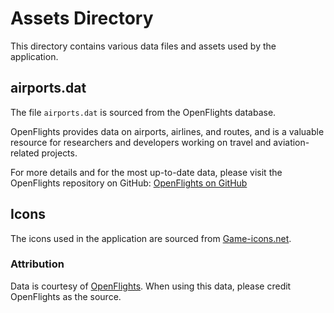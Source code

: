 # Assets Directory

This directory contains various data files and assets used by the application.

## airports.dat

The file `airports.dat` is sourced from the OpenFlights database. 

OpenFlights provides data on airports, airlines, and routes, and is a valuable resource for researchers and developers working on travel and aviation-related projects.

For more details and for the most up-to-date data, please visit the OpenFlights repository on GitHub: [OpenFlights on GitHub](https://github.com/jpatokal/openflights)

## Icons

The icons used in the application are sourced from [Game-icons.net](https://game-icons.net/).

### Attribution

Data is courtesy of [OpenFlights](https://github.com/jpatokal/openflights). When using this data, please credit OpenFlights as the source.
